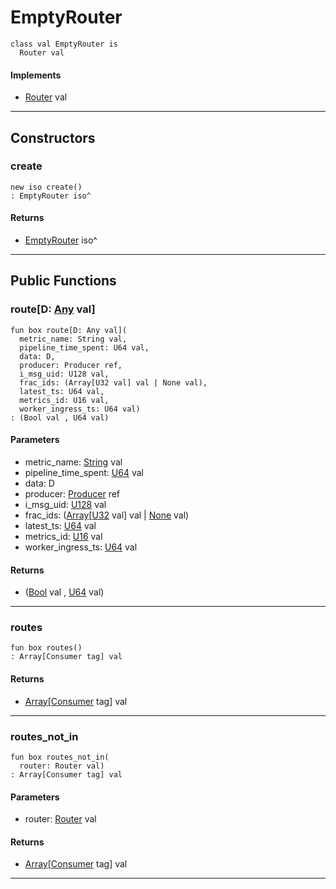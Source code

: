 # EmptyRouter

```pony
class val EmptyRouter is
  Router val
```

#### Implements

* [Router](wallaroo-core-topology-Router) val

---

## Constructors

### create

```pony
new iso create()
: EmptyRouter iso^
```

#### Returns

* [EmptyRouter](wallaroo-core-topology-EmptyRouter) iso^

---

## Public Functions

### route\[D: [Any](builtin-Any) val\]

```pony
fun box route[D: Any val](
  metric_name: String val,
  pipeline_time_spent: U64 val,
  data: D,
  producer: Producer ref,
  i_msg_uid: U128 val,
  frac_ids: (Array[U32 val] val | None val),
  latest_ts: U64 val,
  metrics_id: U16 val,
  worker_ingress_ts: U64 val)
: (Bool val , U64 val)
```
#### Parameters

*   metric_name: [String](builtin-String) val
*   pipeline_time_spent: [U64](builtin-U64) val
*   data: D
*   producer: [Producer](wallaroo-core-common-Producer) ref
*   i_msg_uid: [U128](builtin-U128) val
*   frac_ids: ([Array](builtin-Array)\[[U32](builtin-U32) val\] val | [None](builtin-None) val)
*   latest_ts: [U64](builtin-U64) val
*   metrics_id: [U16](builtin-U16) val
*   worker_ingress_ts: [U64](builtin-U64) val

#### Returns

* ([Bool](builtin-Bool) val , [U64](builtin-U64) val)

---

### routes

```pony
fun box routes()
: Array[Consumer tag] val
```

#### Returns

* [Array](builtin-Array)\[[Consumer](wallaroo-core-common-Consumer) tag\] val

---

### routes_not_in

```pony
fun box routes_not_in(
  router: Router val)
: Array[Consumer tag] val
```
#### Parameters

*   router: [Router](wallaroo-core-topology-Router) val

#### Returns

* [Array](builtin-Array)\[[Consumer](wallaroo-core-common-Consumer) tag\] val

---

